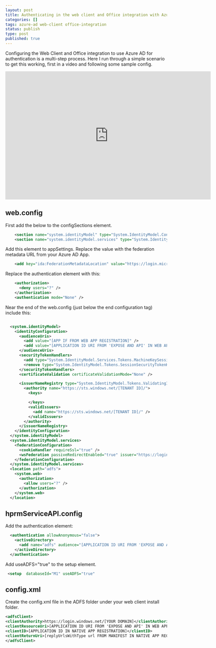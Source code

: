 ```yaml
---
layout: post
title: Authenticating in the web client and Office integration with Azure AD
categories: []
tags: azure-ad web-client office-integration
status: publish
type: post
published: true
---
```


Configuring the Web Client and Office integration to use Azure AD for authentication is a multi-step process.  Here I run through a simple scenario to get this working, first in a video and following some sample config.



<iframe src="https://player.vimeo.com/video/352605693?app_id=122963&amp;wmode=opaque" width="640" height="400" frameborder="0" title="Power BI" allow="autoplay; fullscreen" allowfullscreen=""></iframe>

## web.config
First add the below to the configSections element.

```.xml
    <section name="system.identityModel" type="System.IdentityModel.Configuration.SystemIdentityModelSection, System.IdentityModel, Version=4.0.0.0, Culture=neutral, PublicKeyToken=B77A5C561934E089" />
    <section name="system.identityModel.services" type="System.IdentityModel.Services.Configuration.SystemIdentityModelServicesSection, System.IdentityModel.Services, Version=4.0.0.0, Culture=neutral, PublicKeyToken=B77A5C561934E089" />
```

Add this element to appSettings. Replace the value with the federation metadata URL from your Azure AD App.

```.xml
    <add key="ida:FederationMetadataLocation" value="https://login.microsoftonline.com/xxx-xxx-xxx-xxx-xxx/federationmetadata/2007-06/federationmetadata.xml" />
```

Replace the authentication element with this:

```.xml
    <authorization>
      <deny users="?" />
    </authorization>
    <authentication mode="None" />
```

Near the end of the web.config (just below the end configuration tag) include this:

```.xml

  <system.identityModel>
    <identityConfiguration>
      <audienceUris>
        <add value="[APP IF FROM WEB APP REGISTRATION]" />
        <add value="[APPLICATION ID URI FROM 'EXPOSE AND API' IN WEB APP REGISTRATION]"/>
      </audienceUris>
      <securityTokenHandlers>
        <add type="System.IdentityModel.Services.Tokens.MachineKeySessionSecurityTokenHandler, System.IdentityModel.Services, Version=4.0.0.0, Culture=neutral, PublicKeyToken=b77a5c561934e089" />
        <remove type="System.IdentityModel.Tokens.SessionSecurityTokenHandler, System.IdentityModel, Version=4.0.0.0, Culture=neutral, PublicKeyToken=b77a5c561934e089" />
      </securityTokenHandlers>
      <certificateValidation certificateValidationMode="None" />

      <issuerNameRegistry type="System.IdentityModel.Tokens.ValidatingIssuerNameRegistry, System.IdentityModel.Tokens.ValidatingIssuerNameRegistry">
        <authority name="https://sts.windows.net/[TENANT ID]/">
          <keys>

          </keys>
          <validIssuers>
            <add name="https://sts.windows.net/[TENANT ID]/" />
          </validIssuers>
        </authority>
      </issuerNameRegistry>
    </identityConfiguration>
  </system.identityModel>
  <system.identityModel.services>
    <federationConfiguration>
      <cookieHandler requireSsl="true" />
      <wsFederation passiveRedirectEnabled="true" issuer="https://login.windows.net/[YOUR DOMAIN]/wsfed" realm="[APPLICATION ID URI FROM 'EXPOSE AND API' IN WEB APP REGISTRATION]" requireHttps="true" />
    </federationConfiguration>
  </system.identityModel.services>
  <location path="adfs">
    <system.web>
      <authorization>
        <allow users="?" />
      </authorization>
    </system.web>
  </location>

```

## hprmServiceAPI.config

Add the authentication element:

```.xml
  <authentication allowAnonymous="false">
    <activeDirectory>
      <add name="adfs" audience="[APPLICATION ID URI FROM 'EXPOSE AND API' IN WEB APP REGISTRATION]" metadataEndpoint="[FEDERATION METADATA DOCUMENT]"/>
    </activeDirectory>
  </authentication>
```


Add useADFS="true" to the setup element.

```.xml
 <setup  databaseId="M1" useADFS="true" 
```

## config.xml
Create the config.xml file in the ADFS folder under your web client install folder.

```.xml
<adfsClient>
<clientAuthority>https://login.windows.net/[YOUR DOMAIN]</clientAuthority>
<clientResourceUri>[APPLICATION ID URI FROM 'EXPOSE AND API' IN WEB APP REGISTRATION]</clientResourceUri>
<clientID>[APPLICATION ID IN NATIVE APP REGISTRATION]</clientID>
<clientReturnUri>[replyUrlsWithType url FROM MANIFEST IN NATIVE APP REGISTRATION</clientReturnUri>
</adfsClient>
```